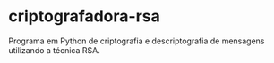 # criptografadora-rsa
Programa em Python de criptografia e descriptografia de mensagens utilizando a técnica RSA.
